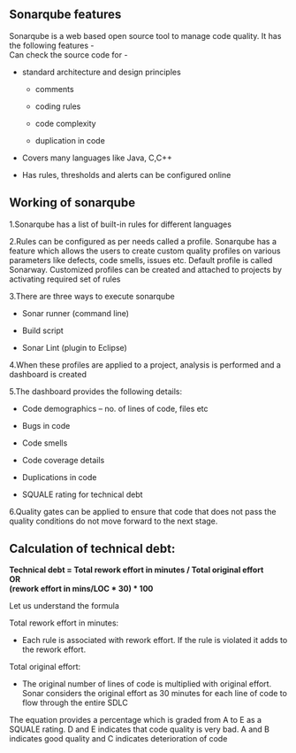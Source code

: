## Sonarqube features

Sonarqube is a web based open source tool to manage code quality. It has the following features - <br>
Can check the source code for -

* standard architecture and design principles

  * comments

  * coding rules

  * code complexity

  * duplication in code

* Covers many languages like Java, C,C++

* Has rules, thresholds and alerts can be configured online

## Working of sonarqube

1.Sonarqube has a list of built-in rules for different languages

2.Rules can be configured as per needs called a profile. Sonarqube has a feature which allows the users to create custom quality profiles on various parameters like defects, code smells, issues etc. Default profile is called Sonarway. Customized profiles can be created and attached to projects by activating required set of rules

3.There are three ways to execute sonarqube

* Sonar runner (command line)

* Build script

* Sonar Lint (plugin to Eclipse)

4.When these profiles are applied to a project, analysis is performed and a dashboard is created

5.The dashboard provides the following details:
* Code demographics – no. of lines of code, files etc

* Bugs in code

* Code smells

* Code coverage details

* Duplications in code

* SQUALE rating for technical debt

6.Quality gates can be applied to ensure that code that does not pass the quality conditions do not move forward to the next stage. 

## Calculation of technical debt:

**Technical debt = Total rework effort in minutes / Total original effort**<br>
**OR**<br>
**(rework effort in mins/LOC * 30) * 100**

Let us understand the formula<br>

Total rework effort in minutes:<br>

* Each rule is associated with rework effort. If the rule is violated it adds to the rework effort.

Total original effort:<br>

* The original number of lines of code is multiplied with original effort. Sonar considers the original effort as 30 minutes for each line of code to flow through the entire SDLC 

The equation provides a percentage which is graded from A to E as a SQUALE rating. D and E indicates that code quality is very bad. A and B indicates good quality and C indicates deterioration of code
